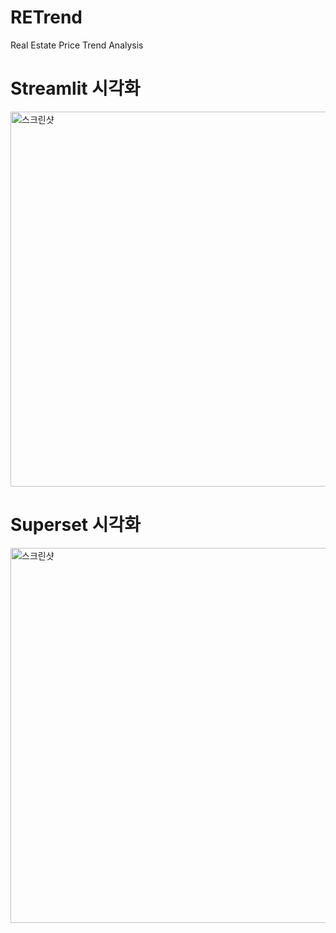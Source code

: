 # RETrend
Real Estate Price Trend Analysis

# Streamlit 시각화
<img src="./tmp/image/Screenshot 2025-06-29 at 4.46.21 PM.png" alt="스크린샷" width="600"/>

# Superset 시각화
<img src="./tmp/image/Screenshot 2025-06-29 at 4.45.28 PM.png" alt="스크린샷" width="600"/>
